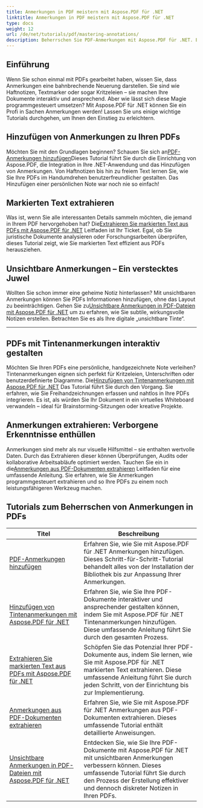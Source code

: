 ```yaml
---
title: Anmerkungen in PDF meistern mit Aspose.PDF für .NET
linktitle: Anmerkungen in PDF meistern mit Aspose.PDF für .NET
type: docs
weight: 12
url: /de/net/tutorials/pdf/mastering-annotations/
description: Beherrschen Sie PDF-Anmerkungen mit Aspose.PDF für .NET. Entdecken Sie Schritt-für-Schritt-Tutorials zum Hinzufügen, Anpassen und Extrahieren von Anmerkungen, um PDFs interaktiver zu gestalten.
---
```

## Einführung

Wenn Sie schon einmal mit PDFs gearbeitet haben, wissen Sie, dass Anmerkungen eine bahnbrechende Neuerung darstellen. Sie sind wie Haftnotizen, Textmarker oder sogar Kritzeleien – sie machen Ihre Dokumente interaktiv und ansprechend. Aber wie lässt sich diese Magie programmgesteuert umsetzen? Mit Aspose.PDF für .NET können Sie ein Profi in Sachen Anmerkungen werden! Lassen Sie uns einige wichtige Tutorials durchgehen, um Ihnen den Einstieg zu erleichtern.

## Hinzufügen von Anmerkungen zu Ihren PDFs  

 Möchten Sie mit den Grundlagen beginnen? Schauen Sie sich an[PDF-Anmerkungen hinzufügen](./adding-pdf-annotation/)Dieses Tutorial führt Sie durch die Einrichtung von Aspose.PDF, die Integration in Ihre .NET-Anwendung und das Hinzufügen von Anmerkungen. Von Haftnotizen bis hin zu freiem Text lernen Sie, wie Sie Ihre PDFs im Handumdrehen benutzerfreundlicher gestalten. Das Hinzufügen einer persönlichen Note war noch nie so einfach!  


## Markierten Text extrahieren  

 Was ist, wenn Sie alle interessanten Details sammeln möchten, die jemand in Ihrem PDF hervorgehoben hat? Die[Extrahieren Sie markierten Text aus PDFs mit Aspose.PDF für .NET](./extract-highlighted-text-from-pdf/) Leitfaden ist Ihr Ticket. Egal, ob Sie juristische Dokumente analysieren oder Forschungsarbeiten überprüfen, dieses Tutorial zeigt, wie Sie markierten Text effizient aus PDFs herausziehen.  

## Unsichtbare Anmerkungen – Ein verstecktes Juwel  

 Wollten Sie schon immer eine geheime Notiz hinterlassen? Mit unsichtbaren Anmerkungen können Sie PDFs Informationen hinzufügen, ohne das Layout zu beeinträchtigen. Gehen Sie zu[Unsichtbare Anmerkungen in PDF-Dateien mit Aspose.PDF für .NET](./invisible-annotation-in-pdf-file/) um zu erfahren, wie Sie subtile, wirkungsvolle Notizen erstellen. Betrachten Sie es als Ihre digitale „unsichtbare Tinte“.  

---

## PDFs mit Tintenanmerkungen interaktiv gestalten  

 Möchten Sie Ihren PDFs eine persönliche, handgezeichnete Note verleihen? Tintenanmerkungen eignen sich perfekt für Kritzeleien, Unterschriften oder benutzerdefinierte Diagramme. Die[Hinzufügen von Tintenanmerkungen mit Aspose.PDF für .NET](./adding-ink-annotations/) Das Tutorial führt Sie durch den Vorgang. Sie erfahren, wie Sie Freihandzeichnungen erfassen und nahtlos in Ihre PDFs integrieren. Es ist, als würden Sie Ihr Dokument in ein virtuelles Whiteboard verwandeln – ideal für Brainstorming-Sitzungen oder kreative Projekte.  

## Anmerkungen extrahieren: Verborgene Erkenntnisse enthüllen  

 Anmerkungen sind mehr als nur visuelle Hilfsmittel – sie enthalten wertvolle Daten. Durch das Extrahieren dieser können Überprüfungen, Audits oder kollaborative Arbeitsabläufe optimiert werden. Tauchen Sie ein in die[Anmerkungen aus PDF-Dokumenten extrahieren](./extract-annotations-from-pdf/) Leitfaden für eine umfassende Anleitung. Sie erfahren, wie Sie Anmerkungen programmgesteuert extrahieren und so Ihre PDFs zu einem noch leistungsfähigeren Werkzeug machen.  

## Tutorials zum Beherrschen von Anmerkungen in PDFs
| Titel | Beschreibung |
| --- | --- | 
| [PDF-Anmerkungen hinzufügen](./adding-pdf-annotation/) | Erfahren Sie, wie Sie mit Aspose.PDF für .NET Anmerkungen hinzufügen. Dieses Schritt-für-Schritt-Tutorial behandelt alles von der Installation der Bibliothek bis zur Anpassung Ihrer Anmerkungen. |  
| [Hinzufügen von Tintenanmerkungen mit Aspose.PDF für .NET](./adding-ink-annotations/) | Erfahren Sie, wie Sie Ihre PDF-Dokumente interaktiver und ansprechender gestalten können, indem Sie mit Aspose.PDF für .NET Tintenanmerkungen hinzufügen. Diese umfassende Anleitung führt Sie durch den gesamten Prozess. |    
| [Extrahieren Sie markierten Text aus PDFs mit Aspose.PDF für .NET](./extract-highlighted-text-from-pdf/) | Schöpfen Sie das Potenzial Ihrer PDF-Dokumente aus, indem Sie lernen, wie Sie mit Aspose.PDF für .NET markierten Text extrahieren. Diese umfassende Anleitung führt Sie durch jeden Schritt, von der Einrichtung bis zur Implementierung. |  
| [Anmerkungen aus PDF-Dokumenten extrahieren](./extract-annotations-from-pdf/) | Erfahren Sie, wie Sie mit Aspose.PDF für .NET Anmerkungen aus PDF-Dokumenten extrahieren. Dieses umfassende Tutorial enthält detaillierte Anweisungen. |    
| [Unsichtbare Anmerkungen in PDF-Dateien mit Aspose.PDF für .NET](./invisible-annotation-in-pdf-file/) | Entdecken Sie, wie Sie Ihre PDF-Dokumente mit Aspose.PDF für .NET mit unsichtbaren Anmerkungen verbessern können. Dieses umfassende Tutorial führt Sie durch den Prozess der Erstellung effektiver und dennoch diskreter Notizen in Ihren PDFs. |  